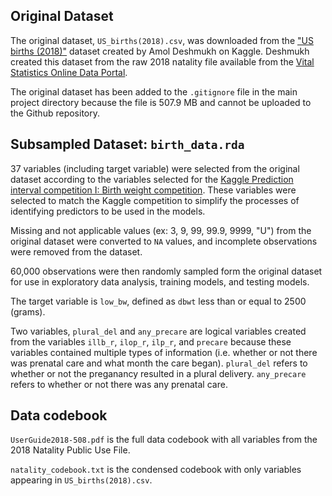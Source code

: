 ## Original Dataset

The original dataset, `US_births(2018).csv`, was downloaded from the ["US births (2018)"](https://www.kaggle.com/datasets/des137/us-births-2018/data) dataset created by Amol Deshmukh on Kaggle. Deshmukh created this dataset from the raw 2018 natality file available from the [Vital Statistics Online Data Portal](https://www.cdc.gov/nchs/data_access/vitalstatsonline.htm#Tools). 

The original dataset has been added to the `.gitignore` file in the main project directory because the file is 507.9 MB and cannot be uploaded to the Github repository.

## Subsampled Dataset: `birth_data.rda`

37 variables (including target variable) were selected from the original dataset according to the variables selected for the [Kaggle Prediction interval competition I: Birth weight competition](https://www.kaggle.com/competitions/prediction-interval-competition-i-birth-weight/data). These variables were selected to match the Kaggle competition to simplify the processes of identifying predictors to be used in the models. 

Missing and not applicable values (ex: 3, 9, 99, 99.9, 9999, "U") from the original dataset were converted to `NA` values, and incomplete observations were removed from the dataset. 

60,000 observations were then randomly sampled form the original dataset for use in exploratory data analysis, training models, and testing models. 

The target variable is `low_bw`, defined as `dbwt` less than or equal to 2500 (grams).

Two variables, `plural_del` and `any_precare` are logical variables created from the variables `illb_r`, `ilop_r`,  `ilp_r`, and `precare` because these variables contained multiple types of information (i.e. whether or not there was prenatal care and what month the care began). `plural_del` refers to whether or not the preganancy resulted in a plural delivery. `any_precare` refers to whether or not there was any prenatal care.

## Data codebook
`UserGuide2018-508.pdf` is the full data codebook with all variables from the 2018 Natality
Public Use File.

`natality_codebook.txt` is the condensed codebook with only variables appearing in `US_births(2018).csv`.